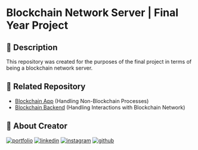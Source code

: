 # Blockchain Network Server | Final Year Project

## :open_book: Description

This repository was created for the purposes of the final project in terms of being a blockchain network server.

<!-- list of related repository -->

## :link: Related Repository

- [Blockchain App](https://github.com/ferdyhape/Blockchain-App-Laravel) (Handling Non-Blockchain Processes)
- [Blockchain Backend](https://github.com/ferdyhape/Blockchain-Backend-Express) (Handling Interactions with Blockchain Network)

## :man: About Creator

[![portfolio](https://img.shields.io/badge/my_portfolio-000?style=for-the-badge&logo=ko-fi&logoColor=white)](https://www.ferdyhape.site/)
[![linkedin](https://img.shields.io/badge/linkedin-0A66C2?style=for-the-badge&logo=linkedin&logoColor=white)](https://www.linkedin.com/in/ferdy-hahan-pradana)
[![instagram](https://img.shields.io/badge/instagram-833AB4?style=for-the-badge&logo=instagram&logoColor=white)](https://instagram.com/ferdyhape)
[![github](https://img.shields.io/badge/github-333?style=for-the-badge&logo=github&logoColor=white)](https://github.com/ferdyhape)
